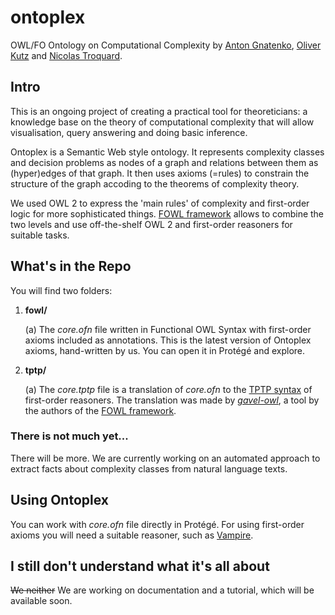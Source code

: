 # ontoplex
OWL/FO Ontology on Computational Complexity by [Anton Gnatenko](https://gnatenko.github.io), [Oliver Kutz](https://www.inf.unibz.it/~okutz/) and [Nicolas Troquard](https://gssi.it/people/professors/lectures-computer-science/item/24936-troquard-nicolas).


## Intro

This is an ongoing project of creating a practical tool for theoreticians: a knowledge base on the theory of computational complexity that will allow visualisation, query answering and doing basic inference.

Ontoplex is a Semantic Web style ontology. It represents complexity classes and decision problems as nodes of a graph and relations between them as (hyper)edges of that graph. It then uses axioms (=rules) to constrain the structure of the graph accoding to the theorems of complexity theory.

We used OWL 2 to express the 'main rules' of complexity and first-order logic for more sophisticated things. [FOWL framework](https://doi.org/10.3233/SW-243440) allows to combine the two levels and use off-the-shelf OWL 2 and first-order reasoners for suitable tasks.


## What's in the Repo

You will find two folders:

1. **fowl/**

    (a) The *core.ofn* file written in Functional OWL Syntax with first-order axioms included as annotations. This is the latest version of Ontoplex axioms, hand-written by us. You can open it in Protégé and explore.

2. **tptp/**

    (a) The *core.tptp* file is a translation of *core.ofn* to the [TPTP syntax](https://tptp.org/TPTP/SyntaxBNF.html) of first-order reasoners. The translation was made by [*gavel-owl*](https://github.com/gavel-tool/python-gavel-owl), a tool by the authors of the [FOWL framework](https://doi.org/10.3233/SW-243440).


### There is not much yet...    

There will be more. We are currently working on an automated approach to extract facts about complexity classes from natural language texts. 


## Using Ontoplex

You can work with *core.ofn* file directly in Protégé. For using first-order axioms you will need a suitable reasoner, such as [Vampire](https://vprover.github.io). 

## I still don't understand what it's all about

~~We neither~~ We are working on documentation and a tutorial, which will be available soon.
